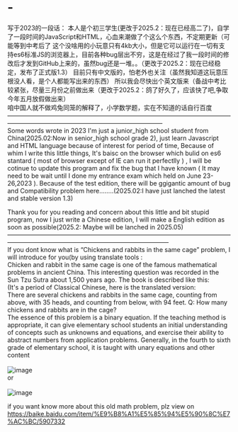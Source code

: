 # -
写于2023的一段话：
本人是个初三学生(更改于2025.2：现在已经高二了)，自学了一段时间的JavaScript和HTML，心血来潮做了个这么个东西，不定期更新（可能等到中考后了
这个没啥用的小玩意只有4kb大小，但是它可以运行在一切有支持es6标准JS的浏览器上，目前各种bug层出不穷，这是在经过了我一段时间的修改后才发到GitHub上来的，虽然bug还是一堆。。（更改于2025.2：现在已经稳定，发布了正式版1.3）
目前只有中文版的，怕老外也关注（虽然我知道这玩意压根没人看，是个人都能写出来的东西） 所以我会尽快出个英文版来（备战中考比较紧张，尽量三月份之前做出来（更改于2025.2：鸽了好久了，应该快了吧,争取今年五月放假做出来）<br>
咱中国人就不做鸡兔同笼的解释了，小学数学题，实在不知道的话自行百度
—————————————————————————————————————————————————————————————<br>
Some words wrote in 2023
I'm just a junior_high school student from China(2025.02:Now in senior_high school grade 2), just learn Javascript and HTML language because of interest for period of time, Because of whim I write this little things, It's baisc on the browser which bulid on es6 stantard ( most of browser except of IE can run it perfectlly ) , I will be cotinue to update this program and fix the bug that I have known ( It may need to be wait until I done my entrance exam which held on June 23-26,2023 ). Because of the test edition, there will be ggigantic amount of bug and Compatibility problem here........(2025.02:I have just lanched the latest and stable version 1.3)

Thank you for you reading and concern about this little and bit stupid program, now I just write a Chinese edition, I will make a English edition as soon as possible(2025.2: Maybe will be lanched in 2025.05)
——————————————————————————————————————————————————————————————<br>
If you dont know what is “Chickens and rabbits in the same cage” problem, I will introduce for you(by using translate tools :<br>
Chicken and rabbit in the same cage is one of the famous mathematical problems in ancient China. This interesting question was recorded in the Sun Tzu Sutra about 1,500 years ago. The book is described like this:<br>
  (It's a period of Classical Chinese, here is the translated version:<br>
  There are several chickens and rabbits in the same cage, counting from above, with 35 heads, and counting from below, with 94 feet. Q: How many chickens and rabbits are in the cage?<br>
The essence of this problem is a binary equation. If the teaching method is appropriate, it can give elementary school students an initial understanding of concepts such as unknowns and equations, and exercise their ability to abstract numbers from application problems. Generally, in the fourth to sixth grade of elementary school, it is taught with unary equations and other content
<br>
<br>
![image](https://user-images.githubusercontent.com/124018641/215729743-66aa8931-d749-4aaa-be07-0dcb74a1bac9.png)
<br>
or
<br>
<br>
![image](https://user-images.githubusercontent.com/124018641/215729813-ff27c941-fc1d-45c6-888b-0f487250889e.png)

if you want know more about this old math problem, plz view on https://baike.baidu.com/item/%E9%B8%A1%E5%85%94%E5%90%8C%E7%AC%BC/5907332
